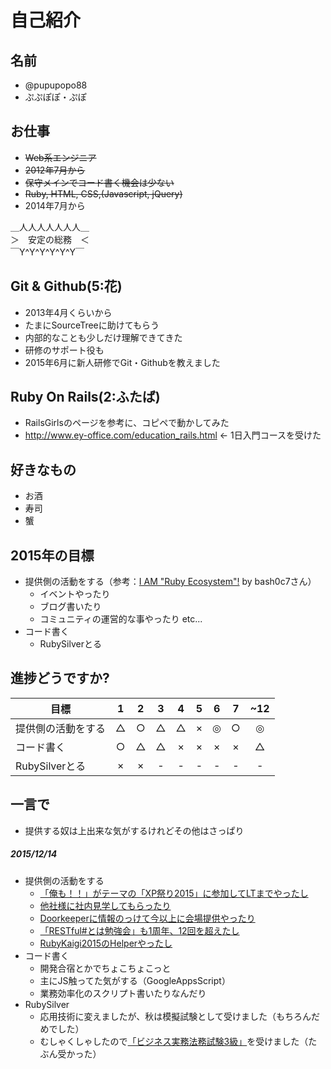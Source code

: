 # 自己紹介

## 名前
* @pupupopo88
* ぷぷぽぽ・ぷぽ

## お仕事
* ~~Web系エンジニア~~
* ~~2012年7月から~~
* ~~保守メインでコード書く機会は少ない~~
* ~~Ruby, HTML, CSS,(Javascript, jQuery)~~
* 2014年7月から

＿人人人人人人人＿  
＞　安定の総務　＜  
￣Y^Y^Y^Y^Y^Y￣  

## Git & Github(5:花)
* 2013年4月くらいから
* たまにSourceTreeに助けてもらう
* 内部的なことも少しだけ理解できてきた
* 研修のサポート役も
* 2015年6月に新人研修でGit・Githubを教えました

## Ruby On Rails(2:ふたば)
* RailsGirlsのページを参考に、コピペで動かしてみた
* http://www.ey-office.com/education_rails.html ← 1日入門コースを受けた

## 好きなもの
* お酒
* 寿司
* 蟹

## 2015年の目標
* 提供側の活動をする（参考：[I AM "Ruby Ecosystem"!](https://speakerdeck.com/bash0c7/i-am-ruby-ecosystem) by bash0c7さん）
  * イベントやったり
  * ブログ書いたり
  * コミュニティの運営的な事やったり etc...
* コード書く
  * RubySilverとる

## 進捗どうですか?

|          目標          | 1 | 2 | 3 | 4 | 5 | 6 | 7 | ~12 |
| --------------------- |:---:|:---:|:---:|:---:|:---:|:---:|:---:|:---:|
| 提供側の活動をする | △ | ○ | △ | △ | × | ◎ | ○ | ◎ |
| コード書く | ○ | △ | △ | × | × | × | × | △ |
| RubySilverとる | × | × | - | - | - | - | - | - |

## 一言で
+ 提供する奴は上出来な気がするけれどその他はさっぱり

##### 2015/12/14
* 提供側の活動をする
  * [「俺も！！」がテーマの「XP祭り2015」に参加してLTまでやったし](http://pupupopo88.hatenablog.com/entry/2015/09/14/002057)
  * [他社様に社内見学してもらったり](http://blog.val.co.jp/2015/10/agile-kpt.html)
  * [Doorkeeperに情報のっけて今以上に会場提供やったり](https://www.doorkeeper.jp/%E4%BC%9A%E5%A0%B4/vallaboratory)
  * [「RESTful#とは勉強会」も1周年、12回を超えたし](https://rubychildren.doorkeeper.jp/)
  * [RubyKaigi2015のHelperやったし](http://rubykaigi.org/2015)
* コード書く
  * 開発合宿とかでちょこちょこっと
  * 主にJS触ってた気がする（GoogleAppsScript）
  * 業務効率化のスクリプト書いたりなんだり
* RubySilver
  * 応用技術に変えましたが、秋は模擬試験として受けました（もちろんだめでした）
  * むしゃくしゃしたので[「ビジネス実務法務試験3級」](http://www.kentei.org/houmu/)を受けました（たぶん受かった）
